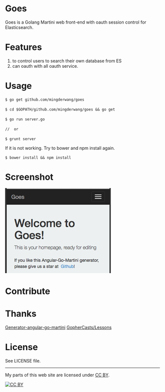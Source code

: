 # Goes
Goes is a Golang Martini web front-end with oauth session control for Elasticsearch.

# Features

1. to control users to search their own database from ES
2. can oauth with all oauth service.

# Usage
```
$ go get github.com/mingderwang/goes

$ cd $GOPATH/github.com/mingderwang/goes && go get

$ go run server.go

//  or

$ grunt server
```
If it is not working. Try to bower and npm install again.
```
$ bower install && npm install
```

# Screenshot
![screenshot](./screenshot.png "no image file")

# Contribute

# Thanks

[Generator-angular-go-martini](https://github.com/rayokota/generator-angular-go-martini)
[GopherCasts/Lessons](https://github.com/GopherCasts/Lessons.git)

# License
See LICENSE file.

---

My parts of this web site are licensed under
[CC BY](http://creativecommons.org/licenses/by/3.0/).

[![CC BY](http://i.creativecommons.org/l/by/3.0/88x31.png)](http://creativecommons.org/licenses/by/3.0/)
